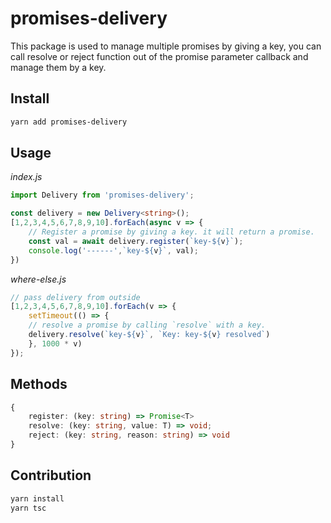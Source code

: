 # promises-delivery

This package is used to manage multiple promises by giving a key, you can call resolve or reject function out of the promise parameter callback and manage them by a key.

## Install

```bash
yarn add promises-delivery
```

## Usage
*index.js*
```ts
import Delivery from 'promises-delivery';

const delivery = new Delivery<string>();
[1,2,3,4,5,6,7,8,9,10].forEach(async v => {
    // Register a promise by giving a key. it will return a promise.
    const val = await delivery.register(`key-${v}`);
    console.log('------',`key-${v}`, val);
})
```
*where-else.js*
```ts
// pass delivery from outside
[1,2,3,4,5,6,7,8,9,10].forEach(v => {
    setTimeout(() => {
    // resolve a promise by calling `resolve` with a key.
    delivery.resolve(`key-${v}`, `Key: key-${v} resolved`)
    }, 1000 * v)
});
```

## Methods
```ts
{
    register: (key: string) => Promise<T>
    resolve: (key: string, value: T) => void;
    reject: (key: string, reason: string) => void
}
```

## Contribution

```bash
yarn install
yarn tsc
```
